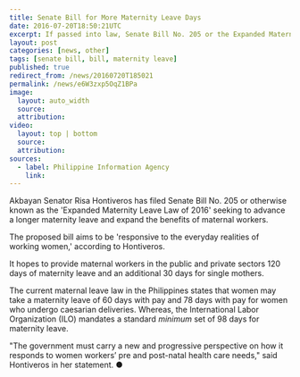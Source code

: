 ```yaml
---
title: Senate Bill for More Maternity Leave Days
date: 2016-07-20T18:50:21UTC
excerpt: If passed into law, Senate Bill No. 205 or the Expanded Maternity Leave Law of 2016 will provide maternal workers more days of maternity leave and additional benefits.
layout: post
categories: [news, other]
tags: [senate bill, bill, maternity leave]
published: true
redirect_from: /news/20160720T185021
permalink: /news/e6W3zxp5OqZ1BPa
image:
  layout: auto_width
  source: 
  attribution: 
video:
  layout: top | bottom
  source: 
  attribution:
sources:
  - label: Philippine Information Agency
    link:
---
```


Akbayan Senator Risa Hontiveros has filed Senate Bill No. 205 or otherwise known as the 'Expanded Maternity Leave Law of 2016' seeking to advance a longer maternity leave and expand the benefits of maternal workers.

The proposed bill aims to be 'responsive to the everyday realities of working women,' according to Hontiveros.

It hopes to provide maternal workers in the public and private sectors 120 days of maternity leave and an additional 30 days for single mothers.

The current maternal leave law in the Philippines states that women may take a maternity leave of 60 days with pay and 78 days with pay for women who undergo caesarian deliveries.
Whereas, the International Labor Organization (ILO) mandates a standard _minimum_ set of 98 days for maternity leave.

"The government must carry a new and progressive perspective on how it responds to women workers’ pre and post-natal health care needs," said Hontiveros in her statement.
&#x25cf;


